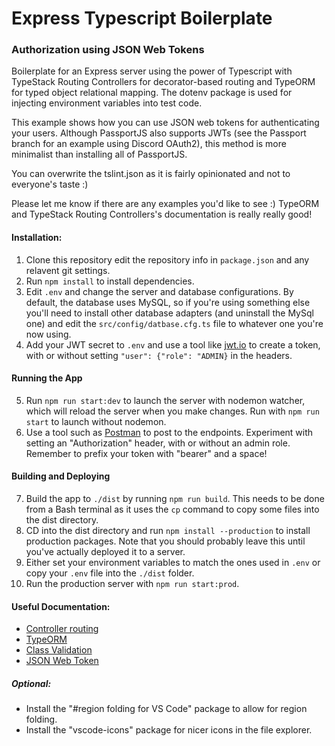 # Express Typescript Boilerplate
### Authorization using JSON Web Tokens
Boilerplate for an Express server using the power of Typescript with TypeStack Routing Controllers for decorator-based routing and TypeORM for typed object relational mapping. The dotenv package is used for injecting environment variables into test code.

This example shows how you can use JSON web tokens for authenticating your users. Although PassportJS also supports JWTs (see the Passport branch for an example using Discord OAuth2), this method is more minimalist than installing all of PassportJS.

You can overwrite the tslint.json as it is fairly opinionated and not to everyone's taste :)

Please let me know if there are any examples you'd like to see :) TypeORM and TypeStack Routing Controllers's documentation is really really good!

#### Installation:
1. Clone this repository edit the repository info in `package.json` and any relavent git settings.
2. Run `npm install` to install dependencies.
3. Edit `.env` and change the server and database configurations. By default, the database uses MySQL, so if you're using something else you'll need to install other database adapters (and uninstall the MySql one) and edit the `src/config/datbase.cfg.ts` file to whatever one you're now using.
4. Add your JWT secret to `.env` and use a tool like [jwt.io](http://jwt.io) to create a token, with or without setting `"user": {"role": "ADMIN}` in the headers.

#### Running the App
5. Run `npm run start:dev` to launch the server with nodemon watcher, which will reload the server when you make changes. Run with `npm run start` to launch without nodemon.
6. Use a tool such as [Postman](https://www.getpostman.com/) to post to the endpoints. Experiment with setting an "Authorization" header, with or without an admin role. Remember to prefix your token with "bearer" and a space! 

#### Building and Deploying
7. Build the app to `./dist` by running `npm run build`. This needs to be done from a Bash terminal as it uses the `cp` command to copy some files into the dist directory.
8. CD into the dist directory and run `npm install --production` to install production packages. Note that you should probably leave this until you've actually deployed it to a server.
9. Either set your environment variables to match the ones used in `.env` or copy your `.env` file into the `./dist` folder.
10. Run the production server with `npm run start:prod`.

#### Useful Documentation:
- [Controller routing](https://github.com/typestack/routing-controllers)
- [TypeORM](https://typeorm.io/#/)
- [Class Validation](https://github.com/typestack/class-validator)
- [JSON Web Token](https://www.npmjs.com/package/jsonwebtoken)

##### Optional:
+ Install the "#region folding for VS Code" package to allow for region folding.
+ Install the "vscode-icons" package for nicer icons in the file explorer.
